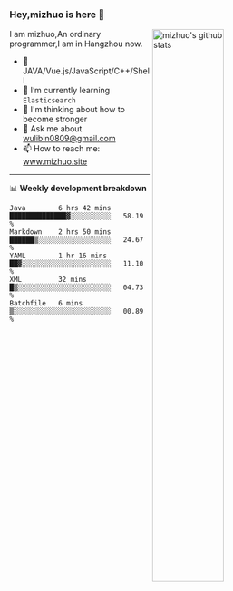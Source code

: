 ### Hey,mizhuo is here 👋

<img align="right" alt="mizhuo's github stats" width="50%" src="https://github-readme-stats.vercel.app/api?username=mizhuo&theme=tokyonight&show_icons=true">

I am mizhuo,An ordinary programmer,I am in Hangzhou now.

- 🔭 JAVA/Vue.js/JavaScript/C++/Shell
- 🌱 I’m currently learning `Elasticsearch`
- 🤔 I'm thinking about how to become stronger
- 💬 Ask me about wulibin0809@gmail.com
- 📫 How to reach me: www.mizhuo.site

---
📊 **Weekly development breakdown**

<!--START_SECTION:waka-->
```text
Java        6 hrs 42 mins   ██████████████▓░░░░░░░░░░   58.19 % 
Markdown    2 hrs 50 mins   ██████▒░░░░░░░░░░░░░░░░░░   24.67 % 
YAML        1 hr 16 mins    ██▓░░░░░░░░░░░░░░░░░░░░░░   11.10 % 
XML         32 mins         █▒░░░░░░░░░░░░░░░░░░░░░░░   04.73 % 
Batchfile   6 mins          ▒░░░░░░░░░░░░░░░░░░░░░░░░   00.89 % 
```
<!--END_SECTION:waka-->
